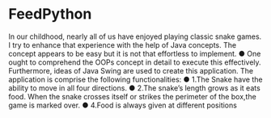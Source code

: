 # FeedPython
In our childhood, nearly all of us have enjoyed playing classic snake games. 
I try to enhance that experience with the help of Java concepts. The concept appears to be easy but it is not that effortless to implement. 
● One ought to comprehend the OOPs concept in detail to execute this effectively. 
Furthermore, ideas of Java Swing are used to create this application. The application is 
comprise the following functionalities: 
● 1.The Snake have the ability to move in all four directions. 
● 2.The snake’s length grows as it eats food. When the snake crosses itself or strikes the 
perimeter of the box,the game is marked over. 
● 4.Food is always given at different positions
